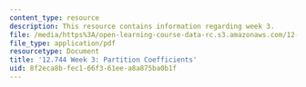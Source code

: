 ```yaml
---
content_type: resource
description: This resource contains information regarding week 3.
file: /media/https%3A/open-learning-course-data-rc.s3.amazonaws.com/12-744-marine-isotope-chemistry-fall-2012/8f2eca8bfec166f361eea8a875ba0b1f_MIT12_744F12_Week3.pdf
file_type: application/pdf
resourcetype: Document
title: '12.744 Week 3: Partition Coefficients'
uid: 8f2eca8b-fec1-66f3-61ee-a8a875ba0b1f
---
```

